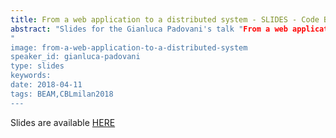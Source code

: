 ```yaml
---
title: From a web application to a distributed system - SLIDES - Code BEAM Lite Milan 2018
abstract: "Slides for the Gianluca Padovani's talk "From a web application to a distributed system" - Code BEAM Lite Milan 2018
"
image: from-a-web-application-to-a-distributed-system
speaker_id: gianluca-padovani
type: slides
keywords: 
date: 2018-04-11
tags: BEAM,CBLmilan2018
---
```

Slides are available&nbsp;<a href="https://www.slideshare.net/gpadovani/from-a-web-application-to-a-distributed-system" target="_blank">HERE</a>
